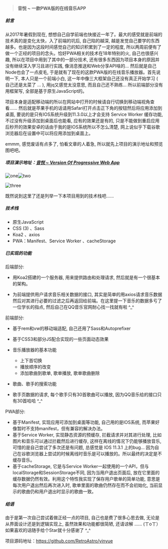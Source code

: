 > #### 音悦 ~ 一款PWA版的在线音乐APP

##### 前言

从2017年暑假到现在, 想想自己自学前端也快接近一年了。最大的感受就是前端的技术真的是变化太快，入了前端的坑后, 自己陷的越深, 越是发觉自己要学的东西越多。也是因为这段时间感觉自己的知识积累到了一定的程度, 所以两周前便有了做一个正经的项目的念头。恰好PWA相关的技术在18年特别的火, 自己也很感兴趣, 所以在项目中用到了其中的一部分技术, 还有很多东西因为项目本身的原因并没有继续深入学习且进行实践, 像消息推送和Web分享API啥的... 然后就是自己Node也会了一点皮毛, 于是就有了现在的这款PWA版的在线音乐播放器。首先说明一下, 本人只是一个前端小白, 这一年中像三大框架自己还没有真正开始学习 ( 自己还是太菜了 ... ), 用jq又感觉太没意思, 而且自己还不熟练... 所以前端部分没有用框架写, 全部是基于原生JavaScript的。

项目本身是适配移动端的所以在网站中打开的时候请自行切换到移动端视角查看...... 然后就是苹果手机的话请用Safari打开点击正下角的按钮然后将应用添加到桌面, 要说的是只有IOS系统升级到11.3.0以上才会支持 Service Worker 缓存功能, 不过没有升级添加到桌面后也能看, 应有的效果还是有的, 只是不能做到重启应用后秒开的效果安卓的话由于我的是IOS系统所以不怎么清楚, 网上说似乎下载谷歌浏览器后在设置中可以将应用添加到桌面上。

emmm, 感觉废话有点多了, 怕看文章的人着急, 所以就先上项目的演示地址和预览图吧吧。

##### 项目演示地址：[音悦 ~ Version Of Progressive Web App](https://cosmos-alien.com:443)

![one](./preview/one.jpg)![two](./preview/two.jpg)

![three](./preview/three.jpg)

既然说到这里了还是列举一下本项目用到的技术栈吧......

##### 技术栈

* 原生JavaScript
* CSS (3) 、Sass
* Koa2 、axios
* PWA：Manifest、Service Worker 、cacheStorage

##### 已实现的功能

后端部分: 

* 用Koa2搭建的一个服务器, 用来提供路由和处理请求, 然后就是有一个很基本的架构。

* 为前端提供用户请求音乐相关数据的接口, 其实是简单的用axios请求音乐数据然后对其进行必要的过滤之后再返回给前端。在这里提一下音乐的数据多亏了一位学长的指点, 然后自己在QQ音乐官网耐心找一找就有啦 ^_^

前端部分: 

* 基于rem和vw的移动端适配, 自己还用了Sass和Autoprefixer

* 基于CSS3和部分JS配合实现的一些页面动态效果
* 音乐播放器的基本功能
  * 上下首切换
  * 播放顺序的改变
  * 添加歌曲到歌单, 歌单播放, 歌单歌曲删除
* 歌曲、歌手的搜索功能
* 歌手页数据的请求, 每个歌手只有30首歌曲可以播放, 因为QQ音乐给的接口只有30首哈哈 ^_^

PWA部分: 

* 基于Manifest, 实现应用可添加到桌面等功能, 自己用的是IOS系统, 而苹果好像暂时不支持manifest，但有兼容的解决办法。
* 基于Service Worker, 实现静态资源的预缓存, 拦截请求并对其进行处理, 比如图片和音乐可以通过拦截然后进行缓存, 这样在离线的情况下仍能够播放音乐, 可惜的是自己尝试了多次还是有问题, 总感觉是 IOS 11.3.1 上的bug... 因为自己在谷歌浏览器上尝试的时候离线时音乐是可以播放的。所以最终的决定是不缓存音乐。
* 基于cacheStorage, 它是与Service Worker一起使用的一个API，但与localStorage和SessionStorage不同, 因为当用户退出页面后, 放在它里面的缓存数据仍然有效。利用这个特性我实现了保存用户歌单的简单功能, 意思是每次用户退出然后再次进入时, 歌单里面的歌曲仍然存在而不会初始化, 当前显示的歌曲仍和用户退出时显示的歌曲一致。

##### 结语

由于是第一次自己尝试着做正经一点的项目, 自己也是费了很多心思去做, 无论是从界面设计还是到逻辑实现上, 虽然效果和功能都很简陋, 还请谅解 ...... (ㄒoㄒ）如果喜欢的话随手给个Star就十分感谢了 ^_^

项目源码地址：https://github.com/RetroAstro/yinyue

